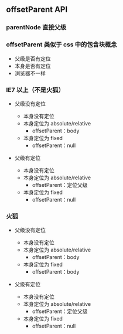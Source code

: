 ## offsetParent API

### parentNode 直接父级

### offsetParent 类似于 css 中的**包含块**概念

-   父级是否有定位
-   本身是否有定位
-   浏览器不一样

### IE7 以上（不是火狐）

-   父级没有定位

    -   本身没有定位
    -   本身定位为 absolute/relative
        -   offsetParent：body
    -   本身定位为 fixed
        -   offsetParent：null

-   父级有定位
    -   本身没有定位
    -   本身定位为 absolute/relative
        -   offsetParent：定位父级
    -   本身定位为 fixed
        -   offsetParent：null

### 火狐

-   父级没有定位

    -   本身没有定位
    -   本身定位为 absolute/relative
        -   offsetParent：body
    -   本身定位为 fixed
        -   offsetParent：body

-   父级有定位
    -   本身没有定位
    -   本身定位为 absolute/relative
        -   offsetParent：定位父级
    -   本身定位为 fixed
        -   offsetParent：null
